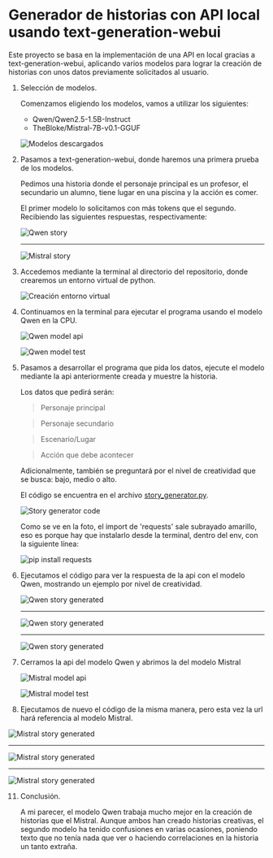 # Generador de historias con API local usando text-generation-webui

Este proyecto se basa en la implementación de una API en local gracias a text-generation-webui, aplicando varios modelos para lograr la creación de historias con unos datos previamente solicitados al usuario. 

1. Selección de modelos.

   Comenzamos eligiendo los modelos, vamos a utilizar los siguientes:

   * Qwen/Qwen2.5-1.5B-Instruct
   * TheBloke/Mistral-7B-v0.1-GGUF
   
   ![Modelos descargados](images/models.png)

2. Pasamos a text-generation-webui, donde haremos una primera prueba de los modelos.
   
   Pedimos una historia donde el personaje principal es un profesor, el secundario un alumno, tiene lugar en una piscina y la acción es comer.

   El primer modelo lo solicitamos con más tokens que el segundo. Recibiendo las siguientes respuestas, respectivamente:

   ![Qwen story](images/qwen_story.png)

   ---

   ![Mistral story](images/mistral_story.png)

3. Accedemos mediante la terminal al directorio del repositorio, donde crearemos un entorno virtual de python.

   ![Creación entorno virtual](images/env_terminal.png)

4. Continuamos en la terminal para ejecutar el programa usando el modelo Qwen en la CPU.

   ![Qwen model api](images/qwen_api.png)
   
   ![Qwen model test](images/qwen_api_test.png)
   
5. Pasamos a desarrollar el programa que pida los datos, ejecute el modelo mediante la api anteriormente creada y muestre la historia.

   Los datos que pedirá serán:

      > Personaje principal
      
      > Personaje secundario
      
      > Escenario/Lugar
      
      > Acción que debe acontecer

   Adicionalmente, también se preguntará por el nivel de creatividad que se busca: bajo, medio o alto.

   El código se encuentra en el archivo [story_generator.py](story_generator.py).

   ![Story generator code](images/story_generator.png)

   Como se ve en la foto, el import de 'requests' sale subrayado amarillo, eso es porque hay que instalarlo desde la terminal, dentro del env, con la siguiente línea:

   ![pip install requests](images/requests_installed.png)

7. Ejecutamos el código para ver la respuesta de la api con el modelo Qwen, mostrando un ejemplo por nivel de creatividad.

   ![Qwen story generated](images/qwen_story_high.png)

   ---
   
   ![Qwen story generated](images/qwen_story_medium.png)

   ---

   ![Qwen story generated](images/qwen_story_low.png)

9. Cerramos la api del modelo Qwen y abrimos la del modelo Mistral
   
   ![Mistral model api](images/mistral_api.png)

   ![Mistral model test](images/mistral_api_test.png)

10. Ejecutamos de nuevo el código de la misma manera, pero esta vez la url hará referencia al modelo Mistral.

   ![Mistral story generated](images/mistral_story_high.png)

   ---
   
   ![Mistral story generated](images/mistral_story_medium.png)

   ---

   ![Mistral story generated](images/mistral_story_low.png)

11. Conclusión.

    A mi parecer, el modelo Qwen trabaja mucho mejor en la creación de historias que el Mistral. Aunque ambos han creado historias creativas, el segundo modelo ha tenido confusiones en varias ocasiones, poniendo texto que no tenía nada que ver o haciendo correlaciones       en la historia un tanto extraña.
   
